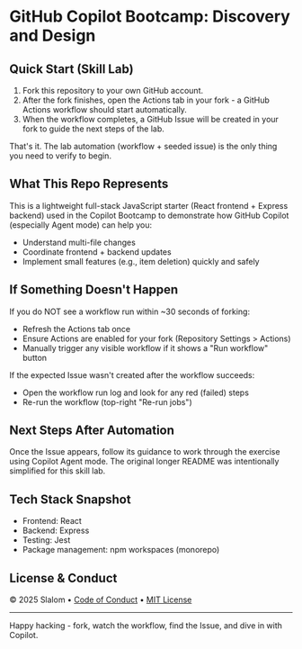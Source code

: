 # GitHub Copilot Bootcamp: Discovery and Design

## Quick Start (Skill Lab)

1. Fork this repository to your own GitHub account.
2. After the fork finishes, open the Actions tab in your fork - a GitHub Actions workflow should start automatically.
3. When the workflow completes, a GitHub Issue will be created in your fork to guide the next steps of the lab.

That's it. The lab automation (workflow + seeded issue) is the only thing you need to verify to begin.

## What This Repo Represents

This is a lightweight full-stack JavaScript starter (React frontend + Express backend) used in the Copilot Bootcamp to demonstrate how GitHub Copilot (especially Agent mode) can help you:

- Understand multi-file changes
- Coordinate frontend + backend updates
- Implement small features (e.g., item deletion) quickly and safely

## If Something Doesn't Happen

If you do NOT see a workflow run within ~30 seconds of forking:

- Refresh the Actions tab once
- Ensure Actions are enabled for your fork (Repository Settings > Actions)
- Manually trigger any visible workflow if it shows a "Run workflow" button

If the expected Issue wasn't created after the workflow succeeds:

- Open the workflow run log and look for any red (failed) steps
- Re-run the workflow (top-right "Re-run jobs")

## Next Steps After Automation

Once the Issue appears, follow its guidance to work through the exercise using Copilot Agent mode. The original longer README was intentionally simplified for this skill lab.

## Tech Stack Snapshot

- Frontend: React
- Backend: Express
- Testing: Jest
- Package management: npm workspaces (monorepo)

## License & Conduct

&copy; 2025 Slalom • [Code of Conduct](https://www.contributor-covenant.org/version/2/1/code_of_conduct/code_of_conduct.md) • [MIT License](https://gh.io/mit)

---

Happy hacking - fork, watch the workflow, find the Issue, and dive in with Copilot.
